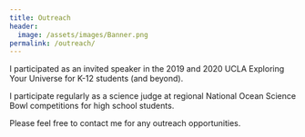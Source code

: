 ```yaml
---
title: Outreach
header:
  image: /assets/images/Banner.png
permalink: /outreach/
---
```


I participated as an invited speaker in the 2019 and 2020 UCLA Exploring Your Universe for K-12 students (and beyond).

I participate regularly as a science judge at regional National Ocean Science Bowl competitions for high school students.

Please feel free to contact me for any outreach opportunities.

